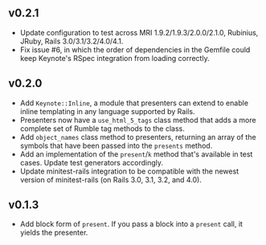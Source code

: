 ## v0.2.1
* Update configuration to test across MRI 1.9.2/1.9.3/2.0.0/2.1.0, Rubinius,
  JRuby, Rails 3.0/3.1/3.2/4.0/4.1.
* Fix issue #6, in which the order of dependencies in the Gemfile could keep
  Keynote's RSpec integration from loading correctly.

## v0.2.0
* Add `Keynote::Inline`, a module that presenters can extend to enable inline
  templating in any language supported by Rails.
* Presenters now have a `use_html_5_tags` class method that adds a more
  complete set of Rumble tag methods to the class.
* Add `object_names` class method to presenters, returning an array of the
  symbols that have been passed into the `presents` method.
* Add an implementation of the `present`/`k` method that's available in test
  cases. Update test generators accordingly.
* Update minitest-rails integration to be compatible with the newest
  version of minitest-rails (on Rails 3.0, 3.1, 3.2, and 4.0).

## v0.1.3
* Add block form of `present`. If you pass a block into a `present` call, it
  yields the presenter.
